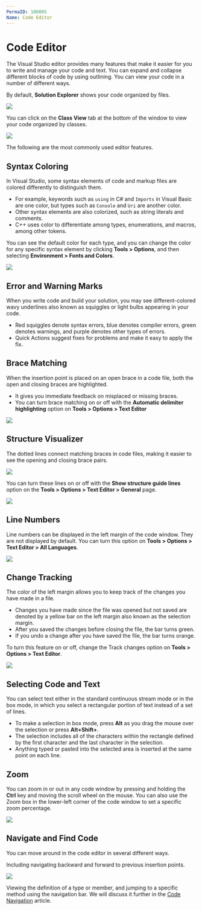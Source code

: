 ```yaml
---
PermaID: 100005
Name: Code Editor
---
```


# Code Editor

The Visual Studio editor provides many features that make it easier for you to write and manage your code and text. You can expand and collapse different blocks of code by using outlining. You can view your code in a number of different ways. 

By default, **Solution Explorer** shows your code organized by files. 

<img src="images/code-editor-1.png">

You can click on the **Class View** tab at the bottom of the window to view your code organized by classes.

<img src="images/code-editor-2.png">

The following are the most commonly used editor features.

## Syntax Coloring	

In Visual Studio, some syntax elements of code and markup files are colored differently to distinguish them. 

 - For example, keywords such as `using` in C# and `Imports` in Visual Basic are one color, but types such as `Console` and `Uri` are another color. 
 - Other syntax elements are also colorized, such as string literals and comments. 
 - C++ uses color to differentiate among types, enumerations, and macros, among other tokens.

You can see the default color for each type, and you can change the color for any specific syntax element by clicking **Tools > Options**, and then selecting **Environment > Fonts and Colors**.

<img src="images/code-editor-3.png">

## Error and Warning Marks

When you write code and build your solution, you may see different-colored wavy underlines also known as squiggles or light bulbs appearing in your code.

 - Red squiggles denote syntax errors, blue denotes compiler errors, green denotes warnings, and purple denotes other types of errors. 
 - Quick Actions suggest fixes for problems and make it easy to apply the fix.

## Brace Matching

When the insertion point is placed on an open brace in a code file, both the open and closing braces are highlighted. 

 - It gives you immediate feedback on misplaced or missing braces. 
 - You can turn brace matching on or off with the **Automatic delimiter highlighting** option on **Tools > Options > Text Editor**

<img src="images/code-editor-4.png">

## Structure Visualizer	

The dotted lines connect matching braces in code files, making it easier to see the opening and closing brace pairs. 

<img src="images/code-editor-5.png">

You can turn these lines on or off with the **Show structure guide lines** option on the **Tools > Options > Text Editor > General** page.

<img src="images/code-editor-6.png">

## Line Numbers	

Line numbers can be displayed in the left margin of the code window. They are not displayed by default. You can turn this option on **Tools > Options > Text Editor > All Languages**.

<img src="images/code-editor-7.png">


## Change Tracking

The color of the left margin allows you to keep track of the changes you have made in a file. 

 - Changes you have made since the file was opened but not saved are denoted by a yellow bar on the left margin also known as the selection margin. 
 - After you saved the changes before closing the file, the bar turns green. 
 - If you undo a change after you have saved the file, the bar turns orange. 

To turn this feature on or off, change the Track changes option on **Tools > Options > Text Editor**.

<img src="images/code-editor-8.png"> 

## Selecting Code and Text

You can select text either in the standard continuous stream mode or in the box mode, in which you select a rectangular portion of text instead of a set of lines. 

 - To make a selection in box mode, press **Alt** as you drag the mouse over the selection or press **Alt+Shift+<arrow key>**. 
 - The selection includes all of the characters within the rectangle defined by the first character and the last character in the selection. 
 - Anything typed or pasted into the selected area is inserted at the same point on each line.

## Zoom

You can zoom in or out in any code window by pressing and holding the **Ctrl** key and moving the scroll wheel on the mouse. You can also use the Zoom box in the lower-left corner of the code window to set a specific zoom percentage. 

<img src="images/code-editor-9.png"> 

## Navigate and Find Code

You can move around in the code editor in several different ways. 

Including navigating backward and forward to previous insertion points. 

<img src="images/code-editor-10.png"> 

Viewing the definition of a type or member, and jumping to a specific method using the navigation bar. We will discuss it further in the [Code Navigation](code-navigation.md) article.

